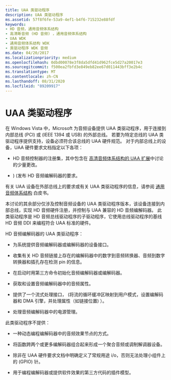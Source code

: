```yaml
---
title: UAA 类驱动程序
description: UAA 类驱动程序
ms.assetid: 57f8f6fe-53a9-4ef1-b4f6-715232e88fdf
keywords:
- HD 音频，通用音频体系结构
- 高清晰音频 (HD 音频) ，通用音频体系结构
- UAA WDK
- 通用音频体系结构 WDK
- 类驱动程序 WDK 音频
ms.date: 04/20/2017
ms.localizationpriority: medium
ms.openlocfilehash: 0dbd00078e3f8da5dfd41d962fce5d27a20017e3
ms.sourcegitcommit: f500ea2fbfd3e849eb82ee67d011443bff3e2b4c
ms.translationtype: MT
ms.contentlocale: zh-CN
ms.lasthandoff: 08/31/2020
ms.locfileid: "89209917"
---
```

# <a name="uaa-class-drivers"></a>UAA 类驱动程序


在 Windows Vista 中，Microsoft 为音频设备提供 UAA 类驱动程序，用于连接到内部总线 (PCI) 或 (IEEE 1394 或 USB) 的外部总线。 若要为特定总线的 UAA 类驱动程序提供支持，设备必须符合该总线的 UAA 硬件规范。 对于内部总线上的设备，UAA 硬件要求文档指定以下各项：

-   HD 音频控制器的注册集，其中包含在 [高清音频体系结构的 UAA 扩展](uaa-extensions-to-the-hd-audio-architecture.md)中讨论的少量更改。

-   )  (发布 HD 音频编解码器的要求。

有关 UAA 设备在外部总线上的要求或有关 UAA 类驱动程序的信息，请参阅 [通用音频体系结构](/previous-versions/windows/hardware/design/dn640534(v=vs.85)) 白皮书。

本讨论的其余部分仅涉及控制音频设备的 UAA 类驱动程序版本，该设备连接到内部总线，实现 HD 音频硬件注册，并控制与 UAA 兼容的 HD 音频编解码器。 此类驱动程序是 HD 音频总线驱动程序的子驱动程序，它使用总线驱动程序的基线 HD 音频 DDI 来编程符合 UAA 标准的硬件。

HD 音频编解码器的 UAA 类驱动程序：

-   为系统提供音频编解码器或编解码器的设备接口。

-   收集有关 HD 音频链接上存在的编解码器中的数字到音频转换器、音频到数字转换器和插孔存在检测 pin 的信息。

-   在启动时用第三方命令初始化音频编解码器或编解码器。

-   获取和设置音频编解码器中的音频属性。

-   提供了一个流式处理接口， (将流的循环缓冲区映射到用户模式，设置编解码器和 DMA 引擎，并处理属性（如链接位置) ）。

-   处理音频编解码器中的电源管理。

此类驱动程序不提供：

-   一种动态编程编解码器中的音频效果节点的方式。

-   将函数跨两个或更多编解码器组合起来形成一个聚合音频或调制解调器设备。

-   除非在 UAA 硬件要求文档中明确定义了常规用途 i/o，否则无法处理小组件上的 (GPIO) 针。

-   用于编程编解码器或提供软件效果的第三方代码的插件模型。

 

